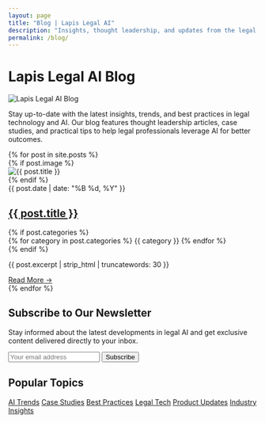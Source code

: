 ```yaml
---
layout: page
title: "Blog | Lapis Legal AI"
description: "Insights, thought leadership, and updates from the legal AI experts at Lapis Legal"
permalink: /blog/
---
```


# Lapis Legal AI Blog

![Lapis Legal AI Blog](../assets/images/blog-banner.jpg)

Stay up-to-date with the latest insights, trends, and best practices in legal technology and AI. Our blog features thought leadership articles, case studies, and practical tips to help legal professionals leverage AI for better outcomes.

<div class="blog-grid">
  {% for post in site.posts %}
    <div class="blog-card">
      {% if post.image %}
        <div class="blog-image">
          <img src="{{ post.image }}" alt="{{ post.title }}">
        </div>
      {% endif %}
      <div class="blog-content">
        <span class="blog-date">{{ post.date | date: "%B %d, %Y" }}</span>
        <h2><a href="{{ post.url | relative_url }}">{{ post.title }}</a></h2>
        {% if post.categories %}
          <div class="blog-categories">
            {% for category in post.categories %}
              <span class="category-badge">{{ category }}</span>
            {% endfor %}
          </div>
        {% endif %}
        <p>{{ post.excerpt | strip_html | truncatewords: 30 }}</p>
        <a href="{{ post.url | relative_url }}" class="read-more">Read More →</a>
      </div>
    </div>
  {% endfor %}
</div>

## Subscribe to Our Newsletter

Stay informed about the latest developments in legal AI and get exclusive content delivered directly to your inbox.

<div class="newsletter-form">
  <form action="/subscribe" method="POST" id="newsletter-form">
    <div class="form-group">
      <input type="email" id="email" name="email" placeholder="Your email address" required>
      <button type="submit" class="btn btn-primary">Subscribe</button>
    </div>
  </form>
</div>

## Popular Topics

<div class="topic-tags">
  <a href="/blog/category/ai-trends" class="topic-tag">AI Trends</a>
  <a href="/blog/category/case-studies" class="topic-tag">Case Studies</a>
  <a href="/blog/category/best-practices" class="topic-tag">Best Practices</a>
  <a href="/blog/category/legal-tech" class="topic-tag">Legal Tech</a>
  <a href="/blog/category/product-updates" class="topic-tag">Product Updates</a>
  <a href="/blog/category/industry-insights" class="topic-tag">Industry Insights</a>
</div>
